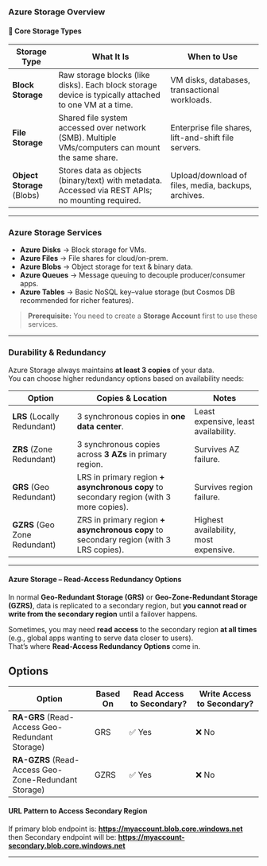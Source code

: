 ### Azure Storage Overview

#### 📌 Core Storage Types

| Storage Type   | What It Is | When to Use |
|---------------|------------|-------------|
| **Block Storage** | Raw storage blocks (like disks). Each block storage device is typically attached to one VM at a time. | VM disks, databases, transactional workloads. |
| **File Storage**  | Shared file system accessed over network (SMB). Multiple VMs/computers can mount the same share. | Enterprise file shares, lift-and-shift file servers. |
| **Object Storage** (Blobs) | Stores data as objects (binary/text) with metadata. Accessed via REST APIs; no mounting required. | Upload/download of files, media, backups, archives. |

---

### Azure Storage Services

- **Azure Disks** → Block storage for VMs.
- **Azure Files** → File shares for cloud/on-prem.
- **Azure Blobs** → Object storage for text & binary data.
- **Azure Queues** → Message queuing to decouple producer/consumer apps.
- **Azure Tables** → Basic NoSQL key–value storage (but Cosmos DB recommended for richer features).

> **Prerequisite:** You need to create a **Storage Account** first to use these services.

---

### Durability & Redundancy

Azure Storage always maintains **at least 3 copies** of your data.  
You can choose higher redundancy options based on availability needs:

| Option | Copies & Location | Notes |
|--------|-------------------|-------|
| **LRS** (Locally Redundant) | 3 synchronous copies in **one data center**. | Least expensive, least availability. |
| **ZRS** (Zone Redundant)    | 3 synchronous copies across **3 AZs** in primary region. | Survives AZ failure. |
| **GRS** (Geo Redundant)     | LRS in primary region **+ asynchronous copy** to secondary region (with 3 more copies). | Survives region failure. |
| **GZRS** (Geo Zone Redundant) | ZRS in primary region **+ asynchronous copy** to secondary region (with 3 LRS copies). | Highest availability, most expensive. |

---

#### Azure Storage – Read-Access Redundancy Options

In normal **Geo-Redundant Storage (GRS)** or **Geo-Zone-Redundant Storage (GZRS)**, data is replicated to a secondary region, but **you cannot read or write from the secondary region** until a failover happens.

Sometimes, you may need **read access** to the secondary region **at all times** (e.g., global apps wanting to serve data closer to users).  
That’s where **Read-Access Redundancy Options** come in.

## Options

| Option | Based On | Read Access to Secondary? | Write Access to Secondary? |
|--------|----------|---------------------------|---------------------------|
| **RA-GRS** (Read-Access Geo-Redundant Storage) | GRS | ✅ Yes | ❌ No |
| **RA-GZRS** (Read-Access Geo-Zone-Redundant Storage) | GZRS | ✅ Yes | ❌ No |


#### URL Pattern to Access Secondary Region

If primary blob endpoint is: **https://myaccount.blob.core.windows.net** then Secondary endpoint will be: **https://myaccount-secondary.blob.core.windows.net**

---
